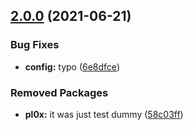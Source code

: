 ## [2.0.0](https://github.com/kirinnee/test-nix-repo/compare/v1.0.0...v2.0.0) (2021-06-21)


### Bug Fixes

* **config:** typo ([6e8dfce](https://github.com/kirinnee/test-nix-repo/commit/6e8dfce71ab984803a77cb1ba723404c61b029de))


### Removed Packages

* **pl0x:** it was just test dummy ([58c03ff](https://github.com/kirinnee/test-nix-repo/commit/58c03ff2032c2222c894d17d00e09da86b0a4a40))
